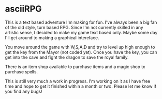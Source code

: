 # asciiRPG
This is a text based adventure I'm making for fun.  I've always been a big fan of the old style, turn based RPG.  Since I'm not currently skilled in any artistic sense, I decided to make my game text based only.  Maybe some day I'll get around to making a graphical intereface. 

You move around the game with W,S,A,D and try to level up high enough to get the key from the Mayor (not coded yet).  Once you have the key, you can get into the cave and fight the dragon to save the royal family.  

There is an item shop available to purchase items and a magic shop to purchase spells.  

This is still very much a work in progress. I'm working on it as I have free time and hope to get it finished within a month or two.  Please let me know if you find any bugs!

